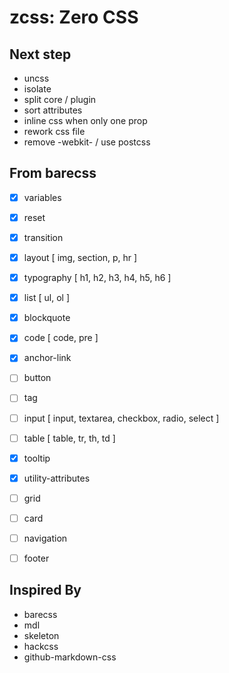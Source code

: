 # zcss: Zero CSS

## Next step

- uncss
- isolate
- split core / plugin
- sort attributes
- inline css when only one prop
- rework css file
- remove -webkit- / use postcss

## From barecss

- [x] variables
- [x] reset
- [x] transition
- [x] layout [ img, section, p, hr ]
- [x] typography [ h1, h2, h3, h4, h5, h6 ]
- [x] list [ ul, ol ]
- [x] blockquote
- [x] code [ code, pre ]
- [x] anchor-link
- [ ] button
- [ ] tag
- [ ] input [ input, textarea, checkbox, radio, select ]
- [ ] table [ table, tr, th, td ]

- [x] tooltip
- [x] utility-attributes
- [ ] grid
- [ ] card
- [ ] navigation
- [ ] footer

## Inspired By

- barecss
- mdl
- skeleton
- hackcss
- github-markdown-css
